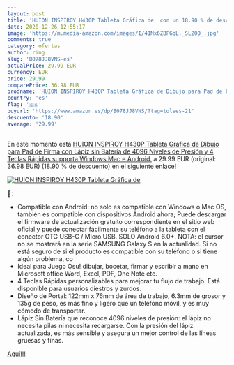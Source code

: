 ```yaml
---
layout: post
title: 'HUION INSPIROY H430P Tableta Gráfica de  con un 18.90 % de descuento'
date: 2020-12-26 12:55:17
image: 'https://m.media-amazon.com/images/I/41Mx6ZBPGqL._SL200_.jpg'
comments: true
category: ofertas
author: ring
slug: 'B078JJ8VNS-es'
actualPrice: 29.99 EUR
currency: EUR
price: 29.99
comparePrice: 36.98 EUR
prodname: 'HUION INSPIROY H430P Tableta Gráfica de Dibujo para Pad de Firma con Lápiz sin Batería de 4096 Niveles de Presión y 4 Teclas Rápidas supporta Windows  Mac e Android.'
country: 'es'
flag: '🇪🇸'
buyurl: 'https://www.amazon.es/dp/B078JJ8VNS/?tag=tolees-21'
descuento: '18.90'
average: '29.99'
---
```


En este momento está [HUION INSPIROY H430P Tableta Gráfica de Dibujo para Pad de Firma con Lápiz sin Batería de 4096 Niveles de Presión y 4 Teclas Rápidas supporta Windows  Mac e Android.](https://www.amazon.es/dp/B078JJ8VNS/?tag=tolees-21) a 29.99 EUR (original: 36.98 EUR) (18.90 %  de descuento) en el siguiente enlace!

[![HUION INSPIROY H430P Tableta Gráfica de ](https://m.media-amazon.com/images/I/41Mx6ZBPGqL._SL200_.jpg)](https://www.amazon.es/dp/B078JJ8VNS/?tag=tolees-21)

🔎:

- Compatible con Android: no solo es compatible con Windows o Mac OS, también es compatible con dispositivos Android ahora; Puede descargar el firmware de actualización gratuito correspondiente en el sitio web oficial y puede conectar fácilmente su teléfono a la tableta con el conector OTG USB-C / Micro USB. SOLO Android 6.0+. NOTA: el cursor no se mostrará en la serie SAMSUNG Galaxy S en la actualidad. Si no está seguro de si el producto es compatible con su teléfono o si tiene algún problema, co
- Ideal para Juego Osu! dibujar, bocetar, firmar y escribir a mano en Microsoft office Word, Excel, PDF, One Note etc.
- 4 Teclas Rápidas personalizables para mejorar tu flujo de trabajo. Está disponible para usuarios diestros y zurdos.
- Diseño de Portal: 122mm x 76mm de área de trabajo, 6.3mm de grosor y 135g de peso, es más fino y ligero que un teléfono móvil, y es muy cómodo de transportar.
- Lápiz Sin Batería que reconoce 4096 niveles de presión: el lápiz no necesita pilas ni necesita recargarse. Con la presión del lápiz actualizada, es más sensible y asegura un mejor control de las líneas gruesas y finas.

[Aquí!!!](https://www.amazon.es/dp/B078JJ8VNS/?tag=tolees-21)
